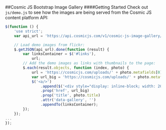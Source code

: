 ##Cosmic JS Bootstrap Image Gallery
####Getting Started
Check out `js/demo.js` to see how the images are being served from the Cosmic JS content platform API:
```javascript
$(function () {
    'use strict';
    var api_url = 'https://api.cosmicjs.com/v1/cosmic-js-image-gallery/object-type/gallery';

    // Load demo images from flickr:
    $.getJSON(api_url).done(function (result) {
        var linksContainer = $('#links'),
            url;
        // Add the demo images as links with thumbnails to the page:
        $.each(result.objects, function (index, photo) {
            url = 'https://cosmicjs.com/uploads/' + photo.metafields[0].value + '?dim=400';
            var url_big = 'https://cosmicjs.com/uploads/' + photo.metafields[0].value;
            $('<a/>')
                .append($('<div style="display: inline-block; width: 200px; height: 150px; background-image: url(' + url + '); background-size: cover; background-position: center center;"/>'))
                .prop('href', url_big)
                .prop('title', photo.title)
                .attr('data-gallery', '')
                .appendTo(linksContainer);
        });
    });
...
});
```
